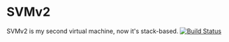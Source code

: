 # SVMv2
SVMv2 is my second virtual machine, now it's stack-based.
[![Build Status](https://travis-ci.org/KrzysztofSzewczyk/SVMv2.svg?branch=master)](https://travis-ci.org/KrzysztofSzewczyk/SVMv2)